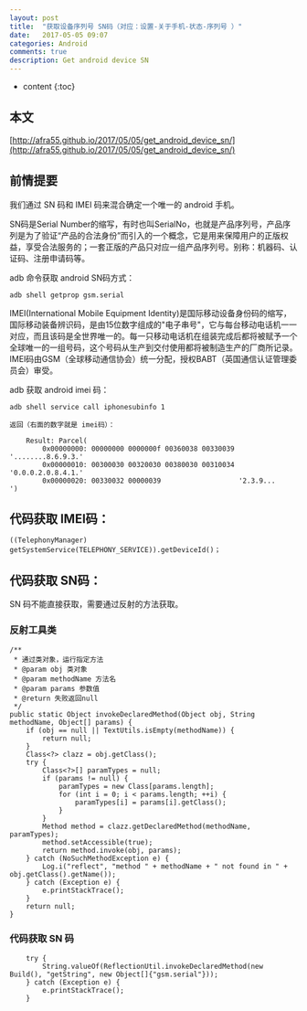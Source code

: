 ```yaml
---
layout: post
title:  "获取设备序列号 SN码（对应：设置-关于手机-状态-序列号 ）"
date:   2017-05-05 09:07
categories: Android
comments: true
description: Get android device SN
---
```


* content
{:toc}

## 本文

[http://afra55.github.io/2017/05/05/get_android_device_sn/](http://afra55.github.io/2017/05/05/get_android_device_sn/)

## 前情提要

我们通过 SN 码和 IMEI 码来混合确定一个唯一的 android 手机。

SN码是Serial Number的缩写，有时也叫SerialNo，也就是产品序列号，产品序列是为了验证“产品的合法身份”而引入的一个概念，它是用来保障用户的正版权益，享受合法服务的；一套正版的产品只对应一组产品序列号。别称：机器码、认证码、注册申请码等。

adb 命令获取 android SN码方式： 

	adb shell getprop gsm.serial

IMEI(International Mobile Equipment Identity)是国际移动设备身份码的缩写，国际移动装备辨识码，是由15位数字组成的"电子串号"，它与每台移动电话机一一对应，而且该码是全世界唯一的。每一只移动电话机在组装完成后都将被赋予一个全球唯一的一组号码，这个号码从生产到交付使用都将被制造生产的厂商所记录。 IMEI码由GSM（全球移动通信协会）统一分配，授权BABT（英国通信认证管理委员会）审受。

adb 获取 android imei 码：

	adb shell service call iphonesubinfo 1

	返回（右面的数字就是 imei码）：
		
		Result: Parcel(
	  		0x00000000: 00000000 0000000f 00360038 00330039 '........8.6.9.3.'
	  		0x00000010: 00300030 00320030 00380030 00310034 '0.0.0.2.0.8.4.1.'
	  		0x00000020: 00330032 00000039                   '2.3.9...        ')

## 代码获取 IMEI码：

	((TelephonyManager) getSystemService(TELEPHONY_SERVICE)).getDeviceId()；


## 代码获取 SN码：

SN 码不能直接获取，需要通过反射的方法获取。

### 反射工具类

	/**
     * 通过类对象，运行指定方法
     * @param obj 类对象
     * @param methodName 方法名
     * @param params 参数值
     * @return 失败返回null
     */
    public static Object invokeDeclaredMethod(Object obj, String methodName, Object[] params) {
        if (obj == null || TextUtils.isEmpty(methodName)) {
            return null;
        }
        Class<?> clazz = obj.getClass();
        try {
            Class<?>[] paramTypes = null;
            if (params != null) {
                paramTypes = new Class[params.length];
                for (int i = 0; i < params.length; ++i) {
                    paramTypes[i] = params[i].getClass();
                }
            }
            Method method = clazz.getDeclaredMethod(methodName, paramTypes);
            method.setAccessible(true);
            return method.invoke(obj, params);
        } catch (NoSuchMethodException e) {
            Log.i("reflect", "method " + methodName + " not found in " + obj.getClass().getName());
        } catch (Exception e) {
            e.printStackTrace();
        }
        return null;
    }			

### 代码获取 SN 码

		try {
			String.valueOf(ReflectionUtil.invokeDeclaredMethod(new Build(), "getString", new Object[]{"gsm.serial"}));
		} catch (Exception e) {
			e.printStackTrace();
		}	

